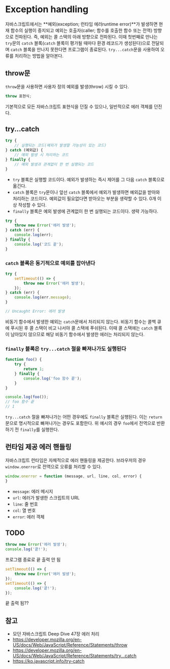 # Exception handling

자바스크립트에서는 **예외(exception; 런타임 에러runtime error)**가 발생하면 현재 함수의 실행이 중지되고 예외는 호출자(caller; 함수를 호출한 함수 또는 전역) 방향으로 전파된다. 즉, 예외는 콜 스택의 아래 방향으로 전파된다. 이때 첫번째로 만나는 `try`문의 `catch` 블록(`catch` 블록이 평가될 때마다 환경 레코드가 생성된다)으로 전달되며 `catch` 블록을 만나지 못한다면 프로그램이 종료된다. `try...catch`문을 사용하여 오류를 처리하는 방법을 알아본다.

## throw문

`throw`문을 사용하면 사용자 정의 예외를 발생(throw) 시킬 수 있다.

```javascript
throw 표현식;
```

기본적으로 모든 자바스크립트 표현식을 던질 수 있으나, 일반적으로 에러 객체를 던진다.

## try...catch

```javascript
try {
    // 실행되는 코드(예외가 발생할 가능성이 있는 코드)
} catch (예외값) {
    // 예외 발생 시 처리하는 코드
} finally {
    // 예외 발생과 관계없이 한 번 실행되는 코드
}
```

- `try` 블록은 실행할 코드이다. 예외가 발생하는 즉시 제어를 그 다음 `catch` 블록으로 옮긴다.
- `catch` 블록은 `try`문이나 앞선 `catch` 블록에서 예외가 발생하면 예외값을 받아와 처리하는 코드이다. 예외값이 필요없다면 받아오는 부분을 생략할 수 있다. 0개 이상 작성할 수 있다. 
- `finally` 블록은 예외 발생에 관계없이 한 번 실행되는 코드이다. 생략 가능하다.

```javascript
try {
    throw new Error('에러 발생');
} catch (err) {
    console.log(err);
} finally {
    console.log('코드 끝');
}
```

### `catch` 블록은 동기적으로 예외를 잡아낸다

```javascript
try {
    setTimeout(() => {
        throw new Error('에러 발생');
    });
} catch (err) {
    console.log(err.message);
}

// Uncaught Error: 에러 발생
```

비동기 함수에서 발생한 예외는 `catch`문에서 처리되지 않는다. 비동기 함수는 콜백 큐에 푸시된 후 콜 스택이 비고 나서야 콜 스택에 푸쉬된다. 이때 콜 스택에는 `catch` 블록이 남아있지 않으므로 해당 비동기 함수에서 발생한 에러는 처리되지 않는다.

### `finally` 블록은 `try...catch` 절을 빠져나가도 실행된다

```javascript
function foo() {
    try {
        return 1;
    } finally {
        console.log('foo 함수 끝');
    }
}

console.log(foo());
// foo 함수 끝
// 1
```

`try...catch` 절을 빠져나가는 어떤 경우에도 `finally` 블록은 실행된다. 이는 `return`문으로 명시적으로 빠져나가는 경우도 포함한다. 위 예시의 경우 `foo`에서 전역으로 반환하기 전 `finally`를 실행한다.

## 런타임 제공 에러 핸들링

자바스크립트 런타임은 자체적으로 에러 핸들링을 제공한다. 브라우저의 경우 `window.onerror`로 전역으로 오류를 처리할 수 있다.

```javascript
window.onerror = function (message, url, line, col, error) {
}
```

- `message`: 에러 메시지
- `url`: 에러가 발생한 스크립트의 URL
- `line`: 줄 번호
- `col`: 열 번호
- `error`: 에러 객체



## TODO

```javascript
throw new Error('에러 발생');
console.log('끝!');
```

프로그램 종료로 끝 출력 안 됨

```javascript
setTimeout(() => {
    throw new Error('에러 발생');
});
setTimeout(() => {
    console.log('끝!');
});
```

끝 출력 됨??



## 참고

- 모던 자바스크립트 Deep Dive 47장 에러 처리
- https://developer.mozilla.org/en-US/docs/Web/JavaScript/Reference/Statements/throw
- https://developer.mozilla.org/en-US/docs/Web/JavaScript/Reference/Statements/try...catch
- https://ko.javascript.info/try-catch